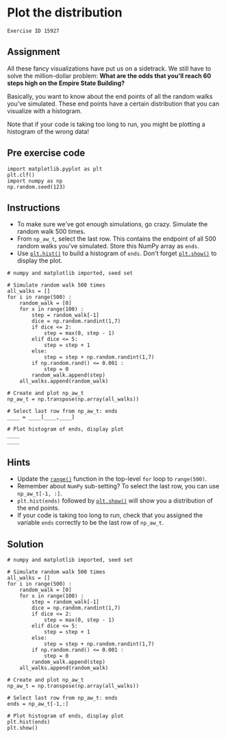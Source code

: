 
#  Plot the distribution

```
Exercise ID 15927
```

##  Assignment 

All these fancy visualizations have put us on a sidetrack. We still have to solve the million-dollar problem: **What are the odds that you'll reach 60 steps high on the Empire State Building?**

Basically, you want to know about the end points of all the random walks you've simulated. These end points have a certain distribution that you can visualize with a histogram.

Note that if your code is taking too long to run, you might be plotting a histogram of the wrong data!

##  Pre exercise code 

```
import matplotlib.pyplot as plt
plt.clf()
import numpy as np
np.random.seed(123)
```



##  Instructions 

- To make sure we've got enough simulations, go crazy. Simulate the random walk 500 times.
- From `np_aw_t`, select the last row. This contains the endpoint of all 500 random walks you've simulated. Store this NumPy array as `ends`.
- Use [`plt.hist()`](https://matplotlib.org/stable/api/_as_gen/matplotlib.pyplot.hist.html) to build a histogram of `ends`. Don't forget [`plt.show()`](https://matplotlib.org/stable/api/_as_gen/matplotlib.pyplot.show.html) to display the plot.



```
# numpy and matplotlib imported, seed set

# Simulate random walk 500 times
all_walks = []
for i in range(500) :
    random_walk = [0]
    for x in range(100) :
        step = random_walk[-1]
        dice = np.random.randint(1,7)
        if dice <= 2:
            step = max(0, step - 1)
        elif dice <= 5:
            step = step + 1
        else:
            step = step + np.random.randint(1,7)
        if np.random.rand() <= 0.001 :
            step = 0
        random_walk.append(step)
    all_walks.append(random_walk)

# Create and plot np_aw_t
np_aw_t = np.transpose(np.array(all_walks))

# Select last row from np_aw_t: ends
____ = ____[____,____]

# Plot histogram of ends, display plot
____
____
```

##  Hints 

- Update the [`range()`](https://docs.python.org/3/library/functions.html#func-range) function in the top-level `for` loop to `range(500)`.
- Remember about `NumPy` sub-setting? To select the last row, you can use `np_aw_t[-1, :]`.
- `plt.hist(ends)` followed by [`plt.show()`](https://matplotlib.org/stable/api/_as_gen/matplotlib.pyplot.show.html) will show you a distribution of the end points.
- If your code is taking too long to run, check that you assigned the variable `ends` correctly to be the last row of `np_aw_t`.



##  Solution 

```
# numpy and matplotlib imported, seed set

# Simulate random walk 500 times
all_walks = []
for i in range(500) :
    random_walk = [0]
    for x in range(100) :
        step = random_walk[-1]
        dice = np.random.randint(1,7)
        if dice <= 2:
            step = max(0, step - 1)
        elif dice <= 5:
            step = step + 1
        else:
            step = step + np.random.randint(1,7)
        if np.random.rand() <= 0.001 :
            step = 0
        random_walk.append(step)
    all_walks.append(random_walk)

# Create and plot np_aw_t
np_aw_t = np.transpose(np.array(all_walks))

# Select last row from np_aw_t: ends
ends = np_aw_t[-1,:]

# Plot histogram of ends, display plot
plt.hist(ends)
plt.show()
```


